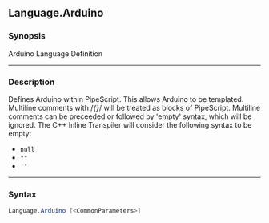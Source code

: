 Language.Arduino
----------------




### Synopsis
Arduino Language Definition



---


### Description

Defines Arduino within PipeScript.
This allows Arduino to be templated.
Multiline comments with /*{}*/ will be treated as blocks of PipeScript.
Multiline comments can be preceeded or followed by 'empty' syntax, which will be ignored.
The C++ Inline Transpiler will consider the following syntax to be empty:
* ```null```
* ```""```
* ```''```



---


### Syntax
```PowerShell
Language.Arduino [<CommonParameters>]
```
